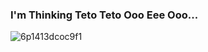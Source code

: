 ### I'm Thinking Teto Teto Ooo Eee Ooo...
![6p1413dcoc9f1](https://github.com/user-attachments/assets/a28f02e1-50cc-48c9-8a86-333d81586582)
